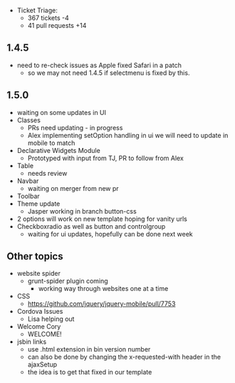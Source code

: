 * Ticket Triage:
  * 367 tickets -4 <!-- 408 -->
  * 41 pull requests +14

## 1.4.5
  * need to re-check issues as Apple fixed Safari in a patch
    * so we may not need 1.4.5 if selectmenu is fixed by this.

## 1.5.0
  * waiting on some updates in UI
  * Classes
    * PRs need updating - in progress
    * Alex implementing setOption handling in ui we will need to update in mobile to match
  * Declarative Widgets Module
    * Prototyped with input from TJ, PR to follow from Alex
  * Table
    * needs review
  * Navbar
    * waiting on merger from new pr
  * Toolbar
  * Theme update
    * Jasper working in branch button-css
  * 2 options will work on new template hoping for vanity urls
  * Checkboxradio as well as button and controlgroup
    * waiting for ui updates, hopefully can be done next week

## Other topics
  * website spider
    * grunt-spider plugin coming
      * working way through websites one at a time
  * CSS
    * https://github.com/jquery/jquery-mobile/pull/7753
  * Cordova Issues
    * Lisa helping out
  * Welcome Cory
    * WELCOME!
  * jsbin links
    * use .html extension in bin version number
    * can also be done by changing the x-requested-with header in the ajaxSetup
    * the idea is to get that fixed in our template
